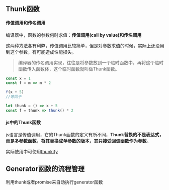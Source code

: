 ## Thunk函数

#### 传值调用和传名调用
编译器中，函数的参数何时求值：**传值调用(call by value)**和**传名调用**

这两种方法各有利弊，传值调用比较简单，但是对参数求值的时候，实际上还没用到这个参数，有可能造成性能损失。

> 编译器的传名调用实现，往往是将参数放到一个临时函数中，再将这个临时函数传入函数体，这个临时函数就叫做Thunk函数。

```javascript
const x = 1
const f = m => m * 2

f(x + 5)
//等同于

let thunk = () => x + 5
const f = thunk => thunk() * 2
```

#### js中的Thunk函数

js语言是传值调用，它的Thunk函数的定义有所不同，**Thunk替换的不是表达式，而是多参数函数，将其替换成单参数的版本，其只接受回调函数作为参数**。

实际使用中可使用[thunkify](https://github.com/tj/node-thunkify/blob/master/index.js)


## Generator函数的流程管理

利用thunk或者promise来自动执行generator函数